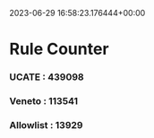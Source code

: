 2023-06-29 16:58:23.176444+00:00
# Rule Counter 
 ### UCATE : 439098

 ### Veneto : 113541

 ### Allowlist : 13929